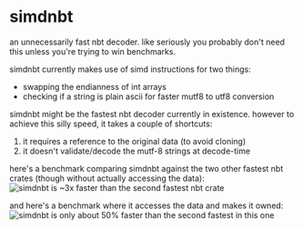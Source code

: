 # simdnbt

an unnecessarily fast nbt decoder. like seriously you probably don't need this unless you're trying to win benchmarks.

simdnbt currently makes use of simd instructions for two things:
- swapping the endianness of int arrays
- checking if a string is plain ascii for faster mutf8 to utf8 conversion

simdnbt might be the fastest nbt decoder currently in existence. however to achieve this silly speed, it takes a couple of shortcuts:
1. it requires a reference to the original data (to avoid cloning)
2. it doesn't validate/decode the mutf-8 strings at decode-time

here's a benchmark comparing simdnbt against the two other fastest nbt crates (though without actually accessing the data):
![simdnbt is ~3x faster than the second fastest nbt crate](https://github.com/mat-1/simdnbt/assets/27899617/8e69f817-f99c-4305-8447-51d63cee6108)

and here's a benchmark where it accesses the data and makes it owned:
![simdnbt is only about 50% faster than the second fastest in this one](https://github.com/mat-1/simdnbt/assets/27899617/9d716c39-3bff-4703-99d7-2bec91c6b205)
